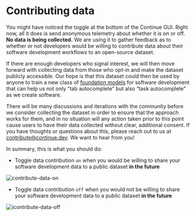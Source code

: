 # Contributing data

You might have noticed the toggle at the bottom of the Continue GUI. Right now, all it does is send anonymous telemetry about whether it is on or off. **No data is being collected.** We are using it to gather feedback as to whether or not developers would be willing to contribute data about their software development workflows to an open-source dataset.

If there are enough developers who signal interest, we will then move forward with collecting data from those who opt-in and make the dataset publicly accessible. Our hope is that this dataset could then be used by anyone to train a new class of [foundation models](https://fsi.stanford.edu/publication/opportunities-and-risks-foundation-models) for software development that can help us not only “tab autocomplete” but also “task autocomplete” as we create software.

There will be many discussions and iterations with the community before we consider collecting the dataset in order to ensure that the approach works for them, and in no situation will any action taken prior to this point cause users to have their data collected without clear, additional consent. If you have thoughts or questions about this, please reach out to us at contribute@continue.dev. We want to hear from you!

In summary, this is what you should do:

- Toggle data contribution `on` when you would be willing to share your software development data to a public dataset **in the future**

![contribute-data-on](/img/contribute-data-on.png)

- Toggle data contribution `off` when you would not be willing to share your software development data to a public dataset **in the future**

![icontribute-data-off](/img/contribute-data-off.png)